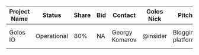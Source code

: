 | Project Name | Status | Share | Bid | Contact | Golos Nick | Pitch | Comment | WP link | Webiste | Github | Team Details | Buisness Model | Distribution |
| ------------ | ------ | ----- | --- | ------- | ---------- | ----- | ------- | ------- | ------- | ------ | ------------ | -------------- | ------------ |
| Golos IO     | Operational | 80% | NA | Georgy Komarov | @insider | Blogging platform | Main blockchain interface | https://golos.io/golofund/@golosfund/belaya-bumaga-golos-fonda-golos-fund-white-paper-in-russian | https://github.com/GolosChain/tolstoy/ | https://golos.io/ | https://golos.io/about#team | Current Golos model | 80% GF; 20% Golos IO team | 
